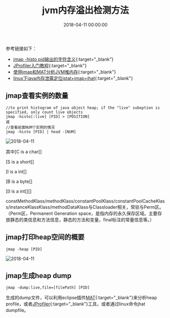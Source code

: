 ﻿---
layout: post
title: jvm内存溢出检测方法
date: 2018-04-11 00:00:00
tags: 内存溢出
---
参考链接如下：

* [jmap -histo pid输出的字符含义][1]{:target="_blank"}
* [JProfiler入门教程][2]{:target="_blank"}
* [使用jmap和MAT分析JVM堆内存][3]{:target="_blank"}
* [linux下java内存泄露定位jstat+jmap+jhat][4]{:target="_blank"}

## jmap查看实例的数量
    
    //to print histogram of java object heap; if the "live" suboption is specified, only count live objects
    jmap -histo[:live] [PID] > [POSITION]
    或
    //查看前面NUM个实例的情况
    jmap -histo [PID] | head -[NUM]

![2018-04-11][5]

其中[C is a char[]

[S is a short[]

[I is a int[]

[B is a byte[]

[[I is a int[][]

constMethodKlass/methodKlass/constantPoolKlass/constantPoolCacheKlass/instanceKlassKlass/methodDataKlass与Classloader相关，常驻与Perm区。（Perm区，Permanent Generation space，是指内存的永久保存区域。主要存放静态的类信息和方法信息，静态的方法和变量，final标注的常量信息等。）

## jmap打印heap空间的概要
    
    jmap -heap [PID]

![2018-04-11][6]

## jmap生成heap dump

    jmap -dump:live,file=[filePath] [PID] 

生成的dump文件，可以利用eclipse插件[MAT][7]{:target="_blank"}来分析heap profile，或者[JProfiler][8]{:target="_blank"}工具，或者通过linux命令jhat dumpfile。


  [1]: https://blog.csdn.net/lxb_champagne/article/details/18352945
  [2]: https://wenku.baidu.com/view/183c782f0722192e4536f631.html
  [3]: https://blog.csdn.net/alli0968/article/details/52460008
  [4]: https://blog.csdn.net/javascript_2011/article/details/44085351
  [5]: /images/posts/2018-04-11//1.png
  [6]: /images/posts/2018-04-11//2.png
  [7]: https://jingyan.baidu.com/article/cb5d61053562ed005c2fe022.html
  [8]: https://jprofiler.en.softonic.com/